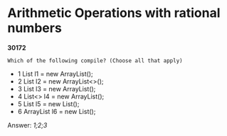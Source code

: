 Arithmetic Operations with rational numbers
===========================================
**30172**
```
Which of the following compile? (Choose all that apply)
```


- 1 List<Integer> l1 = new ArrayList();
- 2 List<Integer> l2 = new ArrayList<>();
- 3 List<Integer> l3 = new ArrayList<Integer>();
- 4 List<> l4 = new ArrayList<Integer>();
- 5 List<Integer> l5 = new List<Integer>();
- 6 ArrayList<int> l6 = new List<int>();

Answer: *1;2;3*

